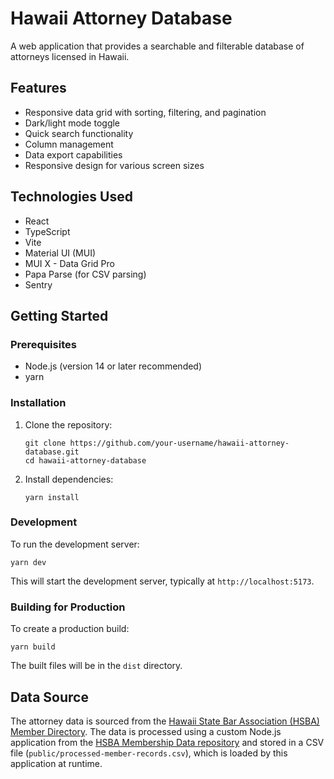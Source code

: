 # Hawaii Attorney Database

A web application that provides a searchable and filterable database of attorneys licensed in Hawaii.

## Features

- Responsive data grid with sorting, filtering, and pagination
- Dark/light mode toggle
- Quick search functionality
- Column management
- Data export capabilities
- Responsive design for various screen sizes

## Technologies Used

- React
- TypeScript
- Vite
- Material UI (MUI)
- MUI X - Data Grid Pro
- Papa Parse (for CSV parsing)
- Sentry

## Getting Started

### Prerequisites

- Node.js (version 14 or later recommended)
- yarn

### Installation

1. Clone the repository:

   ```
   git clone https://github.com/your-username/hawaii-attorney-database.git
   cd hawaii-attorney-database
   ```

2. Install dependencies:
   ```
   yarn install
   ```

### Development

To run the development server:

```
yarn dev
```

This will start the development server, typically at `http://localhost:5173`.

### Building for Production

To create a production build:

```
yarn build
```

The built files will be in the `dist` directory.

## Data Source

The attorney data is sourced from the [Hawaii State Bar Association (HSBA) Member Directory](https://hsba.org/HSBA_2020/For_the_Public/Find_a_Lawyer/HSBA_2020/Public/Find_a_Lawyer.aspx). The data is processed using a custom Node.js application from the [HSBA Membership Data repository](https://github.com/bronsonavila/hsba-membership-data) and stored in a CSV file (`public/processed-member-records.csv`), which is loaded by this application at runtime.
